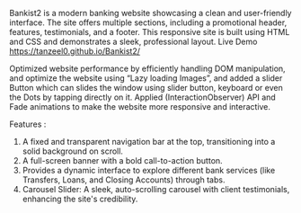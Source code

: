 Bankist2 is a modern banking website showcasing a clean and user-friendly interface. The site offers multiple sections, including a promotional header, features, testimonials, and a footer. This responsive site is built using HTML and CSS and demonstrates a sleek, professional layout.
Live Demo https://tanzeel0.github.io/Bankist2/

Optimized website performance by efficiently handling DOM manipulation, and optimize the website using “Lazy loading Images”, and added a slider Button which can slides the window using slider button, keyboard
or even the Dots by tapping directly on it.
Applied (InteractionObserver) API and Fade animations to make the website more responsive and interactive.

Features :
1. A fixed and transparent navigation bar at the top, transitioning into a solid background on scroll.
2. A full-screen banner with a bold call-to-action button.
3. Provides a dynamic interface to explore different bank services (like Transfers, Loans, and Closing Accounts) through tabs.
4. Carousel Slider: A sleek, auto-scrolling carousel with client testimonials, enhancing the site's credibility.

